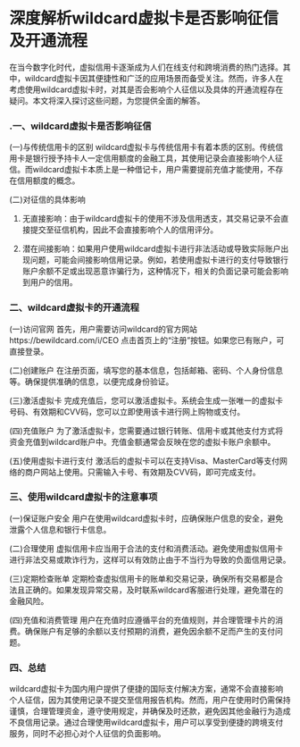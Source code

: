# 深度解析wildcard虚拟卡是否影响征信及开通流程

在当今数字化时代，虚拟信用卡逐渐成为人们在线支付和跨境消费的热门选择。其中，wildcard虚拟卡因其便捷性和广泛的应用场景而备受关注。然而，许多人在考虑使用wildcard虚拟卡时，对其是否会影响个人征信以及具体的开通流程存在疑问。本文将深入探讨这些问题，为您提供全面的解答。


### .一、wildcard虚拟卡是否影响征信


(一)与传统信用卡的区别
wildcard虚拟卡与传统信用卡有着本质的区别。传统信用卡是银行授予持卡人一定信用额度的金融工具，其使用记录会直接影响个人征信。而wildcard虚拟卡本质上是一种借记卡，用户需要提前充值才能使用，不存在信用额度的概念。


(二)对征信的具体影响

1. 无直接影响：由于wildcard虚拟卡的使用不涉及信用透支，其交易记录不会直接提交至征信机构，因此不会直接影响个人的信用评分。

2. 潜在间接影响：如果用户使用wildcard虚拟卡进行非法活动或导致实际账户出现问题，可能会间接影响信用记录。例如，若使用虚拟卡进行的支付导致银行账户余额不足或出现恶意诈骗行为，这种情况下，相关的负面记录可能会影响到用户的信用。


### 二、wildcard虚拟卡的开通流程


(一)访问官网
首先，用户需要访问wildcard的官方网站https://bewildcard.com/i/CEO
点击首页上的“注册”按钮。如果您已有账户，可直接登录。


(二)创建账户
在注册页面，填写您的基本信息，包括邮箱、密码、个人身份信息等。确保提供准确的信息，以便完成身份验证。


(三)激活虚拟卡
完成充值后，您可以激活虚拟卡。系统会生成一张唯一的虚拟卡号码、有效期和CVV码，您可以立即使用该卡进行网上购物或支付。


(四)充值账户
为了激活虚拟卡，您需要通过银行转账、信用卡或其他支付方式将资金充值到wildcard账户中。充值金额通常会反映在您的虚拟卡账户余额中。


(五)使用虚拟卡进行支付
激活后的虚拟卡可以在支持Visa、MasterCard等支付网络的商户网站上使用。只需输入卡号、有效期及CVV码，即可完成支付。


### 三、使用wildcard虚拟卡的注意事项


(一)保证账户安全
用户在使用wildcard虚拟卡时，应确保账户信息的安全，避免泄露个人信息和银行卡信息。


(二)合理使用
虚拟信用卡应当用于合法的支付和消费活动。避免使用虚拟信用卡进行非法交易或欺诈行为，这样可以有效防止由于不当行为导致的负面信用记录。


(三)定期检查账单
定期检查虚拟信用卡的账单和交易记录，确保所有交易都是合法且正确的。如果发现异常交易，及时联系wildcard客服进行处理，避免潜在的金融风险。


(四)充值和消费管理
用户在充值时应遵循平台的充值规则，并合理管理卡片的消费。确保账户有足够的余额以支付预期的消费，避免因余额不足而产生的支付问题。


### 四、总结
wildcard虚拟卡为国内用户提供了便捷的国际支付解决方案，通常不会直接影响个人征信，因为其使用记录不提交至信用报告机构。然而，用户在使用时仍需保持谨慎，合理管理资金，遵守使用规定，并确保及时还款，避免因其他金融行为造成不良信用记录。通过合理使用wildcard虚拟卡，用户可以享受到便捷的跨境支付服务，同时不必担心对个人征信的负面影响。
